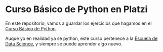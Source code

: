 # Curso Básico de Python en Platzi
En este repositorio, vamos a guardar los ejercicios que hagamos en el [Curso Básico de Python](https://platzi.com/clases/pythonbasico/ "Curso Básico de Python").

Auque yo en realidad ya sé python, este curso pertenece a la [Escuela de Data Science](https://platzi.com/datos/ "Escuela de Data Science"), y siempre se puede aprender algo nuevo.

